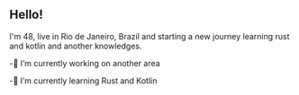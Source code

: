 ## Hello!

I'm 48, live in Rio de Janeiro, Brazil and starting a new journey learning rust and kotlin and another knowledges.



 -🔭 I’m currently working on another area
 
 -🌱 I’m currently learning Rust and Kotlin
         


          
            
             
        
          
